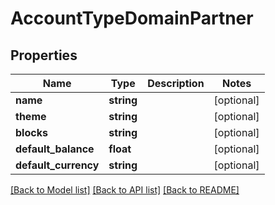 # AccountTypeDomainPartner

## Properties
Name | Type | Description | Notes
------------ | ------------- | ------------- | -------------
**name** | **string** |  | [optional] 
**theme** | **string** |  | [optional] 
**blocks** | **string** |  | [optional] 
**default_balance** | **float** |  | [optional] 
**default_currency** | **string** |  | [optional] 

[[Back to Model list]](../../README.md#documentation-for-models) [[Back to API list]](../../README.md#documentation-for-api-endpoints) [[Back to README]](../../README.md)

